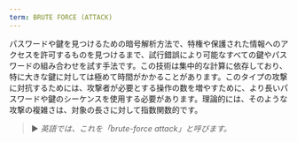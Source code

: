 ```yaml
---
term: BRUTE FORCE (ATTACK)
---
```


パスワードや鍵を見つけるための暗号解析方法で、特権や保護された情報へのアクセスを許可するものを見つけるまで、試行錯誤により可能なすべての鍵やパスワードの組み合わせを試す手法です。この技術は集中的な計算に依存しており、特に大きな鍵に対しては極めて時間がかかることがあります。このタイプの攻撃に対抗するためには、攻撃者が必要とする操作の数を増やすために、より長いパスワードや鍵のシーケンスを使用する必要があります。理論的には、そのような攻撃の複雑さは、対象の長さに対して指数関数的です。

> ► *英語では、これを「brute-force attack」と呼びます。*